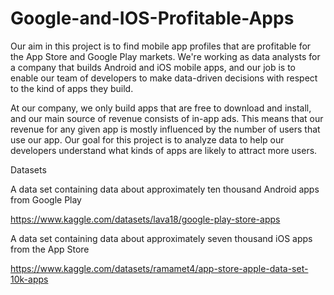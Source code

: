 # Google-and-IOS-Profitable-Apps


Our aim in this project is to find mobile app profiles that are profitable for the App Store and Google Play markets. We're working as data analysts for a company that builds Android and iOS mobile apps, and our job is to enable our team of developers to make data-driven decisions with respect to the kind of apps they build.

At our company, we only build apps that are free to download and install, and our main source of revenue consists of in-app ads. This means that our revenue for any given app is mostly influenced by the number of users that use our app. Our goal for this project is to analyze data to help our developers understand what kinds of apps are likely to attract more users.


Datasets


A data set containing data about approximately ten thousand Android apps from Google Play

https://www.kaggle.com/datasets/lava18/google-play-store-apps

A data set containing data about approximately seven thousand iOS apps from the App Store

https://www.kaggle.com/datasets/ramamet4/app-store-apple-data-set-10k-apps
